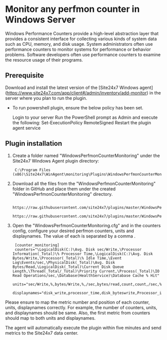 # Monitor any perfmon counter in Windows Server

Windows Performance Counters provide a high-level abstraction layer that provides a consistent interface for collecting various kinds of system data such as CPU, memory, and disk usage. System administrators often use performance counters to monitor systems for performance or behavior problems. Software developers often use performance counters to examine the resource usage of their programs.
	
## **Prerequisite**

Download and install the latest version of the [Site24x7 Windows agent] (https://www.site24x7.com/app/client#/admin/inventory/add-monitor) in the server where you plan to run the plugin.

- To run powershell plugin, ensure the below policy has been set.

  Login to your server
  Run the PowerShell prompt as Admin and execute the following:
  Set-ExecutionPolicy RemoteSigned
  Restart the plugin agent service

## **Plugin installation**

1. Create a folder named "WindowsPerfmonCounterMonitoring" under the Site24x7 Windows Agent plugin directory:

		C:\Program Files (x86)\Site24x7\WinAgent\monitoring\Plugins\WindowsPerfmonCounterMonitoring

2. Download all the files from the "WindowsPerfmonCounterMonitoring" folder in GitHub and place them under the created "WindowsPerfmonCounterMonitoring" directory.

		https://raw.githubusercontent.com/site24x7/plugins/master/WindowsPerfmonCounterMonitoring/WindowsPerfmonCounterMonitoring.ps1
		https://raw.githubusercontent.com/site24x7/plugins/master/WindowsPerfmonCounterMonitoring/WindowsPerfmonCounterMonitoring.cfg
		
3. Open the "WindowsPerfmonCounterMonitoring.cfg" and in the counters config, configure your desired perfmon counters, units and displaynames. The value of each is separated by a comma .

		[counter_monitoring]
		counters="\LogicalDisk(C:)\Avg. Disk sec/Write,\Processor Information(_Total)\% Processor Time,\LogicalDisk(C:)\Avg. Disk Bytes/Write,\Processor(_Total)\% Idle Time,\Event Log\Events/sec,\PhysicalDisk(_Total)\Avg. Disk Bytes/Read,\LogicalDisk(_Total)\Current Disk Queue Length,\Thread(_Total/_Total)\Priority Current,\Process(_Total)\IO Read Operations/sec,\Database(HealthService)\Database Cache % Hit"
		units="sec/Write,%,bytes/Write,%,/sec,bytes/read,count,count,/sec,%"
		displaynames="disk_write,processor_time,disk_byteswrite,Processor_idle_time,event_logs,disk_read,disk_queue_length,current_priority_thread,IO_read_operations,database_healthservice_cache_hit"
		


Please ensure to map the metric number and position of each counter, units, displaynames correctly. 
For example, the number of counters, units, and displaynames should be same. Also, the first metric from counters should map to both units and displaynames.

 The agent will automatically execute the plugin within five minutes and send metrics to the Site24x7 data center.




